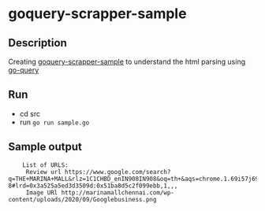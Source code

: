 # goquery-scrapper-sample



## Description

Creating [goquery-scrapper-sample](https://github.com/yuvan11/goquery-scrapper-sample.git) to understand the html parsing using [go-query](https://github.com/PuerkitoBio/goquery)

## Run

- cd src
- run `go run sample.go`

## Sample output

        List of URLS:      
         Review url https://www.google.com/search?q=THE+MARINA+MALL&rlz=1C1CHBD_enIN908IN908&oq=th+&aqs=chrome.1.69i57j69i59l2j69i60l5.2415j0j7&sourceid=chrome&ie=UTF-8#lrd=0x3a525a5ed3d3509d:0x51ba8d5c2f099ebb,1,,,                                                                                                                                 
         Image URl http://marinamallchennai.com/wp-content/uploads/2020/09/Googlebusiness.png  
